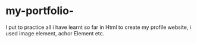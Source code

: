 # my-portfolio-
I put to practice all i have learnt so far  in Html to create my profile website, i used image element, achor Element etc.
